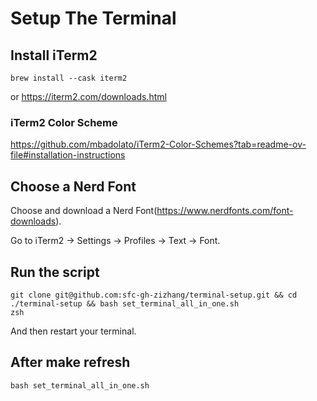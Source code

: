 # Setup The Terminal
## Install iTerm2

```
brew install --cask iterm2
```

or https://iterm2.com/downloads.html 

### iTerm2 Color Scheme
https://github.com/mbadolato/iTerm2-Color-Schemes?tab=readme-ov-file#installation-instructions

## Choose a Nerd Font
Choose and download a Nerd Font(https://www.nerdfonts.com/font-downloads).

Go to iTerm2 -> Settings -> Profiles -> Text -> Font.

## Run the script
```
git clone git@github.com:sfc-gh-zizhang/terminal-setup.git && cd ./terminal-setup && bash set_terminal_all_in_one.sh
zsh
```
And then restart your terminal.

## After make refresh
```
bash set_terminal_all_in_one.sh
```

